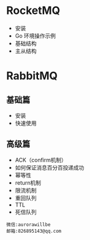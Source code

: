 # RocketMQ 
- 安装
- Go 环境操作示例
- 基础结构
- 主从结构


# RabbitMQ
## 基础篇
- 安装
- 快速使用
## 高级篇
- ACK（confirm机制）
- 如何保证消息百分百投递成功
- 幂等性
- return机制
- 限流机制
- 重回队列
- TTL
- 死信队列


````
微信:aurorawillbe
邮箱:826895143@qq.com
````
